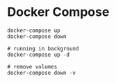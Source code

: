 # Docker Compose

```
docker-compose up
docker-compose down

# running in background
docker-compose up -d

# remove volumes
docker-compose down -v
```